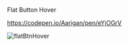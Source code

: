 Flat Button Hover

https://codepen.io/Aarigan/pen/eYjOGrV

![flatBtnHover](https://user-images.githubusercontent.com/52601835/206951405-1197d26d-8f33-4dee-94c4-49282227b6e7.png)
